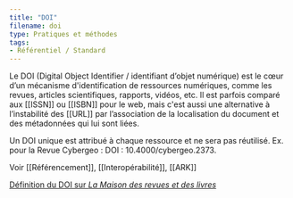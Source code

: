 ```yaml
---
title: "DOI"
filename: doi
type: Pratiques et méthodes
tags:
- Référentiel / Standard
---
```


Le DOI (Digital Object Identifier / identifiant d’objet numérique) est le cœur d’un mécanisme d'identification de ressources numériques, comme les revues, articles scientifiques, rapports, vidéos, etc. Il est parfois comparé aux [[ISSN]] ou [[ISBN]] pour le web, mais c'est aussi une alternative à l’instabilité des [[URL]] par l’association de la localisation du document et des métadonnées qui lui sont liées.

Un DOI unique est attribué à chaque ressource et ne sera pas réutilisé. Ex. pour la Revue Cybergeo : DOI : 10.4000/cybergeo.2373.

Voir [[Référencement]], [[Interopérabilité]], [[ARK]]

[Définition du DOI sur *La Maison des revues et des livres*](http://www.maisondesrevues.org/253)


